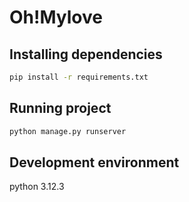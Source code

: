 # Oh!Mylove

## Installing dependencies
```sh
pip install -r requirements.txt
```

## Running project
```sh
python manage.py runserver
```

## Development environment
python 3.12.3
